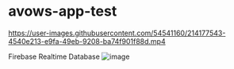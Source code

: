 # avows-app-test


https://user-images.githubusercontent.com/54541160/214177543-4540e213-e9fa-49eb-9208-ba74f901f88d.mp4

Firebase Realtime Database
![image](https://user-images.githubusercontent.com/54541160/214177763-d497009d-cca2-4915-8cae-fd5adba80066.png)
